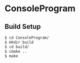 # ConsoleProgram

## Build Setup

``` bash (linux)
$ cd ConsoleProgram/
$ mkdir build
$ cd build/
$ cmake ..
$ make
```
